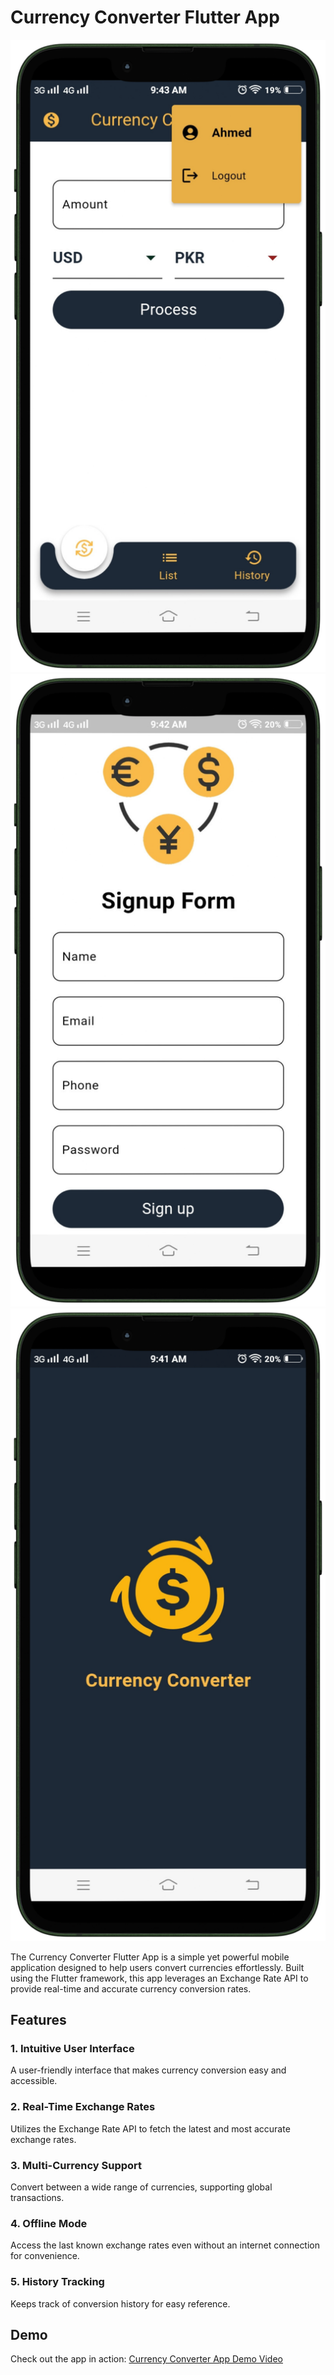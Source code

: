 # Currency Converter Flutter App

![Profile](profie.png) ![Signup](signup.png) ![Splash](splash.png)

The Currency Converter Flutter App is a simple yet powerful mobile application designed to help users convert currencies effortlessly. Built using the Flutter framework, this app leverages an Exchange Rate API to provide real-time and accurate currency conversion rates.

## Features

### 1. Intuitive User Interface
A user-friendly interface that makes currency conversion easy and accessible.

### 2. Real-Time Exchange Rates
Utilizes the Exchange Rate API to fetch the latest and most accurate exchange rates.

### 3. Multi-Currency Support
Convert between a wide range of currencies, supporting global transactions.

### 4. Offline Mode
Access the last known exchange rates even without an internet connection for convenience.

### 5. History Tracking
Keeps track of conversion history for easy reference.

## Demo

Check out the app in action: [Currency Converter App Demo Video](https://www.mediafire.com/file/036fejz78rpip4x/currencyconverter.mp4/file)
